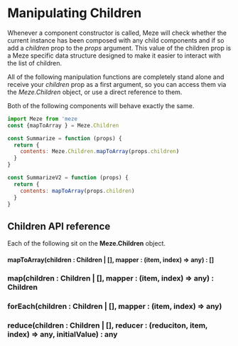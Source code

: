 # Manipulating Children

Whenever a component constructor is called, Meze will check whether the current instance has been composed with any child components and if so add a *children* prop to the *props* argument.
This value of the children prop is a Meze specific data structure designed to make it easier to interact with the list of children.

All of the following manipulation functions are completely stand alone and receive your *children* prop as a first argument, so you can access them via the *Meze.Children* object, or use a direct reference to them.

Both of the following components will behave exactly the same.
```js
import Meze from 'meze
const {mapToArray } = Meze.Children

const Summarize = function (props) {
  return {
    contents: Meze.Children.mapToArray(props.children)
  }
}

const SummarizeV2 = function (props) {
  return {
    contents: mapToArray(props.children)
  }
}
```

## Children API reference

Each of the following sit on the **Meze.Children** object.
#### mapToArray(children : Children | [], mapper : (item, index) => any) : []

### map(children : Children | [], mapper : (item, index) => any) : Children

### forEach(children : Children | [], mapper : (item, index) => any)

### reduce(children : Children | [], reducer : (reduciton, item, index) => any, initialValue) : any
###
###
###